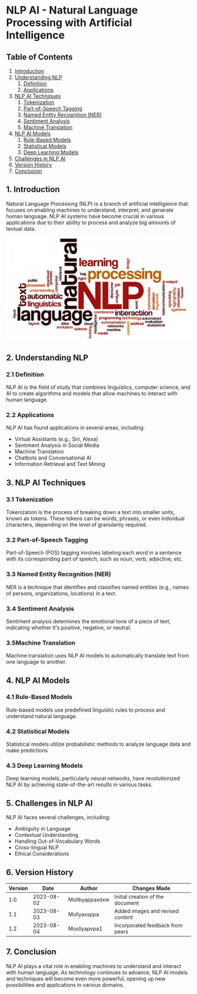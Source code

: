 # NLP AI - Natural Language Processing with Artificial Intelligence

## Table of Contents

1. [Introduction](#introduction)
2. [Understanding NLP](#understanding-nlp)
    1. [Definition](#definition)
    2. [Applications](#applications)
3. [NLP AI Techniques](#nlp-ai-techniques)
    1. [Tokenization](#tokenization)
    2. [Part-of-Speech Tagging](#part-of-speech-tagging)
    3. [Named Entity Recognition (NER)](#named-entity-recognition)
    4. [Sentiment Analysis](#sentiment-analysis)
    5. [Machine Translation](#machine-translation)
4. [NLP AI Models](#nlp-ai-models)
    1. [Rule-Based Models](#rule-based-models)
    2. [Statistical Models](#statistical-models)
    3. [Deep Learning Models](#deep-learning-models)
5. [Challenges in NLP AI](#challenges-in-nlp-ai)
6. [Version History](#version-history)
7. [Conclusion](#conclusion)

## 1. Introduction <a name="introduction"></a>

Natural Language Processing (NLP) is a branch of artificial intelligence that focuses on enabling machines to understand, interpret, and generate human language. NLP AI systems have become crucial in various applications due to their ability to process and analyze big amounts of textual data.

![](./media/Natural-Language-ProcessinG.png)

## 2. Understanding NLP <a name="understanding-nlp"></a>

### 2.1 Definition <a name="definition"></a>

NLP AI is the field of study that combines linguistics, computer science, and AI to create algorithms and models that allow machines to interact with human language.

### 2.2 Applications <a name="applications"></a>

NLP AI has found applications in several areas, including:

- Virtual Assistants (e.g., Siri, Alexa)
- Sentiment Analysis in Social Media
- Machine Translation
- Chatbots and Conversational AI
- Information Retrieval and Text Mining

## 3. NLP AI Techniques <a name="nlp-ai-techniques"></a>

### 3.1 Tokenization <a name="tokenization"></a>

Tokenization is the process of breaking down a text into smaller units, known as tokens. These tokens can be words, phrases, or even individual characters, depending on the level of granularity required.

### 3.2 Part-of-Speech Tagging <a name="part-of-speech-tagging"></a>

Part-of-Speech (POS) tagging involves labeling each word in a sentence with its corresponding part of speech, such as noun, verb, adjective, etc.

### 3.3 Named Entity Recognition (NER) <a name="named-entity-recognition"></a>

NER is a technique that identifies and classifies named entities (e.g., names of persons, organizations, locations) in a text.

### 3.4 Sentiment Analysis <a name="sentiment-analysis"></a>

Sentiment analysis determines the emotional tone of a piece of text, indicating whether it's positive, negative, or neutral.

### 3.5Machine Translation <a name="machine-translation"></a>

Machine translation uses NLP AI models to automatically translate text from one language to another.

## 4. NLP AI Models <a name="nlp-ai-models"></a>

### 4.1 Rule-Based Models <a name="rule-based-models"></a>

Rule-based models use predefined linguistic rules to process and understand natural language.

### 4.2 Statistical Models <a name="statistical-models"></a>

Statistical models utilize probabilistic methods to analyze language data and make predictions

### 4.3 Deep Learning Models <a name="deep-learning-models"></a>

Deep learning models, particularly neural networks, have revolutionized NLP AI by achieving state-of-the-art results in various tasks.

## 5. Challenges in NLP AI <a name="challenges-in-nlp-ai"></a>

NLP AI faces several challenges, including:

- Ambiguity in Language
- Contextual Understanding
- Handling Out-of-Vocabulary Words
- Cross-lingual NLP
- Ethical Considerations

## 6. Version History <a name="version-history"></a>

| Version | Date       | Author           | Changes Made                    |
| ------- | ---------- | ---------------- | -------------------------------- |
| 1.0     | 2023-08-02 | Mollbyappaxdxw      | Initial creation of the document |
| 1.1     | 2023-08-03 | Mollyaxsppa      | Added images and revised content |
| 1.2     | 2023-08-04 | Mosllyapvpa1      | Incorporated feedback from peers |

## 7. Conclusion <a name="conclusion"></a>

NLP AI plays a vital role in enabling machines to understand and interact with human language. As technology continues to advance, NLP AI models and techniques will become even more powerful, opening up new possibilities and applications in various domains.